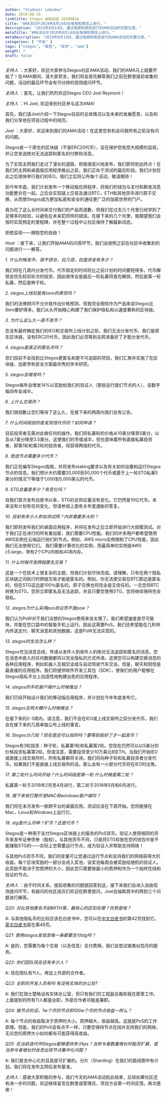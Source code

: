 ```yaml
---
author: "Vladimir Lebedev"
date: 2019-08-15
linktitle: Stegos AMA总结 20190814
title: "AMA活动于2019年8月14日在电报和微信上进行。"
description: "2019年8月14日，通过电报和微信进行的AMA活动的完整记录。"
metaTitle: "AMA活动于2019年8月14日在电报和微信上进行。"
metaDescription: "2019年8月14日，通过电报和微信进行的AMA活动的完整记录。"
categories: [ "开发" ]
tags: ["stegos", "报告", "技术", "ama"]
weight: 7
draft: false
---
```


*主持人* ：大家好，欢迎大家参与Stegos社区AMA活动，我们的AMA马上就要开始了！在AMA期间，请大家禁言，我们将会首先解答我们之前在群里提前收集的问题，活动的最后环节会有15分钟的现场提问环节。

*主持人* ：首先，让我们热烈欢迎Stegos CEO Joel Reymont！

*主持人* ：Hi Joel, 欢迎来到社区参与这次AMA!

首先，我们请Joel介绍一下Stegos目前的总体情况以及未来的发展愿景，以及和我们分享他在项目过程中的经历。

*Joel* ：大家好，欢迎来到我们的AMA活动！在这里您有机会问我所有之前没有问的问题。

Stegos是一个原生的区块链（不是ERC20代币），旨在保护您免受大规模的监视，并让您发送绝对无法追踪和匿名的付款和消息。

为了实现主网我们走过了漫长的道路，但我很高兴地宣布，我们即将到达终点！在我们的主网和桌面版应用程序推出之前，我们正处于测试的最后阶段。我们计划在此之后很快举行我们的IEO。我们之后将公布每个活动，敬请期待！

到今年年底，我们计划发布一个移动版应用程序，将我们的钱包与支付和群发消息功能整合在一起。之后会实现链上交易及通过BTC，ETH和其他货币进行原子交换，从而使Stegos成为更加私密和安全的通往更广泛的加密世界的门户。

我为花了这么长时间来交付我们的产品而道歉，但我们在过去几个月里已经学到了足够多的经验，以避免在未来犯同样的错误。在接下来的几个月里，我期望我们会按时实现预定的里程碑，并在整个过程中让社区保持了解最新动态。

拒绝监视——拥抱您的自由！

*Host* ：接下来，让我们开始AMA的问答环节，我们会按照之前在社区中收集到的问题进行一一解答。

*1. 什么时候发币，锁不锁仓，拉几倍，拉盘资金有多少？*

我们将在几周内分发代币。代币锁定的时间将比之前计划的时间要短得多。代币解锁会优先较后轮次的投资，因此顺序会是最后一轮私募将首先解锁，然后是第一轮私募，然后是种子轮。

*2. stegos上线后能有sero的表现吗？*

我们的法律顾问不允许我作出价格预测，但我完全相信作为产品来说Stegos比Sero要好得多。我们从头开始精心构建了我们保护隐私和以速度著称的区块链。

*3. 为什么这么久一直不发币？*

在没有最终确定我们的IEO和交易所上线计划之前，我们无法分发代币。我们是原生区块链，没有ERC20代币，因此我们必须等到主网准备好了才能分发代币。

*4. stegos是真正的匿名币吗？*

您们目前不会找到比Stegos更匿名和更不可追踪的项目。我们汇聚并实施了在区块链、加密学和安全方面最优秀的学术研究。

*5. stegos会增发吗？*

Stegos每年会增发14%以奖励给我们的验证人（那些运行我们节点的人），该数字每四年会减半。

*6. 上什么交易所？*

我们很抱歉让您们等待了这么久，在接下来的两周内我们会有公告。

*7. 什么时间段投的是发双倍代币的？如何申请？*

目前投资者无需对此做任何的操作。我们将私募轮的价格从10美分降至5美分，以及从7美分降至3.5美分。这使我们的市值减半，但也意味着所有直接私募投资者，即第1轮和第2轮的投资者，将获得两倍的代币。

*8. 竞选节点需要多少代币？*

我们正在编写Stegos指南，并将发布staking要求以及有关如何设置和运行Stegos节点的信息。我们预计大约需要20,000到50,000个代币或基于上一轮STG私募5美分的情况下等值于1,000到5,000美元的代币。

*9. STG总量是多少？有变化吗？*

自我们首次发布白皮书以来，STG的总供应量没有变化。它仍然是10亿代币。未来没有计划有任何变化，但请参阅上面有关年度通胀的答复。

*10. 目前有多少人参加测试网？内存需要多大的？*

我们即将发布我们的桌面应用程序，并将在发布之后立即开始进行大规模测试。对于我们正在进行的所有重加密，我们需要CPU性能。我们的许多用户都希望使用AWS实例在云端运行他们的节点。例如，AWS micro实例限制了CPU性能，因此我们无法使用它们。 我们需要计算优化的实例，而最简单的实例是AWS c5.large，带有2个CPU内核和4GB内存。

*11. 什么时候开发跨链匿名交易？*

这是一个在技术上很复杂的主题，但我们计划尽快完成。请理解，只有在两个隐私区块链之间执行时跨链交易才能是匿名的。例如，你无法使交易在BTC那边是匿名的，但在STG这边是100％匿名的。原子交换也将完全是无信任的。一旦您将BTC转换为STG，您将立即匿名且无法追踪，并且只要您使用STG，您将继续保持完全隐私。

*12. stegos为什么采用pos协议而不是pow？*

我们认为PoW对于我们设想的Stegos使用来说太慢了。我们希望速度是尽可能快，并能在您口袋中的智能手机上运行。因此这需要PoS。我们还希望能在几秒钟内传送支付、聊天消息和其他数据，这是PoW无法实现的。

*13. stegos的生态怎么样？*

Stegos充当消息总线，传递从发件人到收件人的绝对无法追踪和匿名的消息。您在消息中嵌入的任何数据都将以完全隐私的方式传递。这使您可以构建交换消息的各种应用程序，例如机器人互相交谈或与自动驾驶汽车交谈。但是，聊天和短信是最直接的应用程序。我们将提供软件开发工具包（SDK），使我们的用户能够在Stegos隐私平台上创造性地构建出色的应用程序。

*14. stegos的手机客户端什么时候推出？*

我们已经开始设计我们的移动版应用程序，并计划在今年年底发布它。

*15. stegos主网大概什么时候推出？*

在接下来的2-3周内。请注意，我们不会在IEO或上线交易所之前分发代币。我们会在接下来的几周单独公布上线的事宜。

*16. Stegos分几轮？现在是还可以投的吗？要等到投好了才一起发币？*

Stegos有3轮投资：种子轮，私募第1轮和私募第2轮。您现在仍然可以以5美分的价格投资私募第2轮。但请注意，需要投资至少10万美元的ETH。当我们开始IEO或直接上线交易所时，所有私募都将关闭。我们将向种子轮和私募投资者分发代币。如果我们不是直接上线交易所的话，那么会有一小部分代币将在IEO时出售。

*17. 第二轮什么时间开始？什么时间段是第一轮 什么时候是第二轮？*

私募第一轮于2018年2月至4月进行，第二轮于2018年5月和6月进行。

*18. 接下来有打算开发MAC和windows客户端吗？*

我们将在本月发布一款跨平台的桌面应用。测试应该在下周开始。您将能够在Mac，Linux和Windows上运行它。

*19. stg是什么币种？矿币？还是代币？*

Stegos是一种用于支付Stegos区块链上的服务的PoS货币。验证人使用相同的货币来发布证券债券（股权）。与其他货币不同，只是将STG存放在您的钱包中是不能赚取STG的——实际上您需要运行节点，成为验证人并帮助支持网络！

与其他PoS货币不同，我们的变量可让您通过运行节点和支持我们的网络获得大的收益。每个区块奖励的一部分会进入奖池，该奖池每周会被奖励给随机的验证人。此奖励不取决于您质押的大小，因此您只需要做最小的质押和作为一个始终在线和验证的节点。


*主持人* ：由于时间关系，提前收集的问题就回答到这，接下来我们会进入自由现场提问环节，有疑问的社区成员们欢迎在群里提问，Joel会抽取其中的两到三个问题进行解答。

*Q20: 对比其他匿名币如MITH等，最核心的区别在哪？优势是啥？*

A: 与其他隐私币的比较应该在白皮书中，您可以在[中文白皮书](https://stegos.com/docs/stegos-whitepaper-zn.pdf)的第42页找到它。[英文白皮书](https://stegos.com/docs/stegos-whitepaper.pdf)是在第49页。


*Q21: 使用stegos发信息每一条都要支付stg吗？*

A: 是的，您需要为每个交易（以及信息）支付费用。我们会尝试做类似包月的服务。


*Q22: 你们团队现在还有多少人？*

A: 现在团队有11人，再加上外部的合作者。


*Q23: 全职的开发人员有吗 有没有实体的办公处?*

A: 我们在瑞士楚格设有实体办公室，但只有我们的工程副总裁和我在那里工作。上面提到的所有11人都是全职，外部合作者可能是兼职。


*Q24: 做节点的话，1w个币的节点和100w个币的节点收益一样么？*

A: 每个节点的收益取决于质押的大小。质押越大，收益越高。这就是PoS的工作原理。但是，我们的PoS会有点不一样，只要您保持节点在线并支持我们的网络，无论您的质押大小如何都有可能获得高收益。


*Q25: 在当前迭代中Stegos能够提供多少tps？当参与者数量增长时能否扩展，或当参与者增长时会否出现节点集中化问题？*

A: 我们是去中心化的且高度可扩展的。分片（Sharding）在我们的路线图中有计划。我们将在发布主网后发布基准。


*主持人*：感谢大家积极的参与，我们今天的AMA活动到此结束，后续如果社区还有进一步的问题，欢迎继续留言在群里或管理员，项目方会第一时间反馈。再次感谢！
